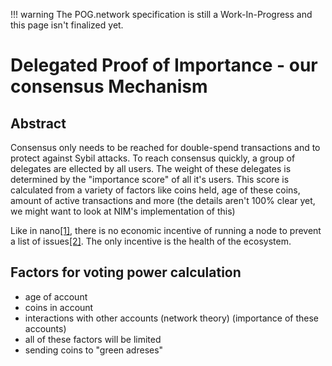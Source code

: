 !!! warning
    The POG.network specification is still a Work-In-Progress and this page isn't finalized yet.

# Delegated Proof of Importance - our consensus Mechanism

## Abstract

Consensus only needs to be reached for double-spend transactions and to protect against Sybil attacks.
To reach consensus quickly, a group of delegates are ellected by all users.
The weight of these delegates is determined by the "importance score" of all it's users.
This score is calculated from a variety of factors like coins held, age of these coins, amount of active transactions and more (the details aren't 100% clear yet, we might want to look at NIM's implementation of this)

Like in nano[[1]](https://docs.nano.org/protocol-design/orv-consensus/), there is no economic incentive of running a node to prevent a list of issues[[2]](https://medium.com/@clemahieu/emergent-centralization-due-to-economies-of-scale-83cc85a7cbef). The only incentive is the health of the ecosystem.

## Factors for voting power calculation
* age of account
* coins in account
* interactions with other accounts (network theory) (importance of these accounts)
* all of these factors will be limited
* sending coins to "green adreses"